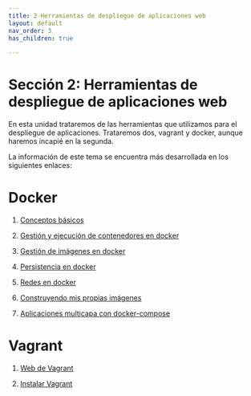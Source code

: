 ```yaml
---
title: 2-Herramientas de despliegue de aplicaciones web
layout: default
nav_order: 3
has_children: true

---
```


# Sección 2: Herramientas de despliegue de aplicaciones web

En esta unidad trataremos de las herramientas que utilizamos para el despliegue de aplicaciones. Trataremos dos, vagrant y docker, aunque haremos incapié en la segunda.

La información de este tema se encuentra más desarrollada en los siguientes enlaces:
# Docker
1. [Conceptos básicos](https://fjrnopzzm23qttuzha7zra-on.drv.tw/AA_Cursos/Curso%20Docker/1_Introduccion/?authuser=0)

2. [Gestión y ejecución de contenedores en docker](https://fjrnopzzm23qttuzha7zra.on.drv.tw/AA_Cursos/Curso%20Docker/2_Ejecutando_y_gestionando_contenedores_Docker/?authuser=0)

3. [Gestión de imágenes en docker](https://fjrnopzzm23qttuzha7zra.on.drv.tw/AA_Cursos/Curso%20Docker/3_Gestin_de_imgenes_Docker/?authuser=0)

4. [Persistencia en docker](https://fjrnopzzm23qttuzha7zra.on.drv.tw/AA_Cursos/Curso%20Docker/4_Volmenes_enDocker/?authuser=0)

5. [Redes en docker](https://fjrnopzzm23qttuzha7zra.on.drv.tw/AA_Cursos/Curso%20Docker/5_Redes_en_Docker/?authuser=0)

6. [Construyendo mis propias imágenes](https://fjrnopzzm23qttuzha7zra.on.drv.tw/AA_Cursos/Curso%20Docker/6_Construyendo_mis_propios_contenedores/?authuser=0)

7. [Aplicaciones multicapa con docker-compose](https://fjrnopzzm23qttuzha7zra.on.drv.tw/AA_Cursos/Curso%20Docker/7_Docker-Compose._Aplicaciones_multicapa/?authuser=0)

# Vagrant
1. [Web de Vagrant](https://www.vagrantup.com/)

2. [Instalar Vagrant](https://www.evernote.com/shard/s201/u/0/client/snv?isnewsnv=true&noteGuid=dd30f341-6a42-4bb2-9ea6-2488aad08529&noteKey=cdf99ef6a9891a9cbebf907cac6ca0ec&sn=https%3A%2F%2Fwww.evernote.com%2Fshard%2Fs201%2Fsh%2Fdd30f341-6a42-4bb2-9ea6-2488aad08529%2Fcdf99ef6a9891a9cbebf907cac6ca0ec&title=Tutorial%2Binstalar%2BVagrant%2Bpara%2Busar%2Bambientes%2Bvirtuales%2Ben%2BGNU%252FLinux%2B%25C2%25B7%2BTutoriales%2BGNU%252FLinux%253A%2Bhacking%2Bpara%2Bprincipiantes)
